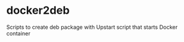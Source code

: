 docker2deb
==========

Scripts to create deb package with Upstart script that starts Docker container
